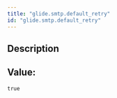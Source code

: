 ```yaml
---
title: "glide.smtp.default_retry"
id: "glide.smtp.default_retry"
---
```

## Description



## Value: 
```
true
```